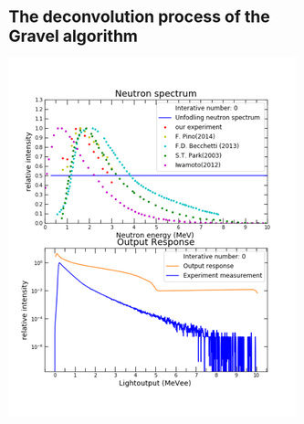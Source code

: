 # The deconvolution process of the Gravel algorithm
![unfolding_process](https://github.com/ShawnTHLIN/Neutron_unfolding/blob/main/unfolding_gif/unfolding_process.gif)
